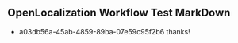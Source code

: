 ## OpenLocalization Workflow Test MarkDown
* a03db56a-45ab-4859-89ba-07e59c95f2b6 thanks!

<!--HONumber=Jul16_HO2-->


